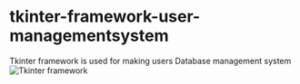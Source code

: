 # tkinter-framework-user-managementsystem
Tkinter framework is used for making users Database management system
![Tkinter framework](https://github.com/Dhina2333/tkinter-framework-user-managementsystem/assets/133179437/79442abb-3119-4d11-b2f9-6ebf82719dc2)
